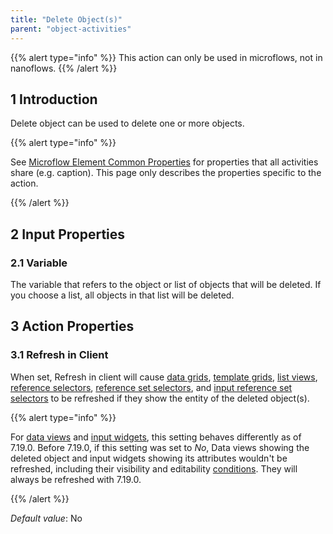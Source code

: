 ```yaml
---
title: "Delete Object(s)"
parent: "object-activities"
---
```


{{% alert type="info" %}}
This action can only be used in microflows, not in nanoflows.
{{% /alert %}}

## 1 Introduction

Delete object can be used to delete one or more objects.

{{% alert type="info" %}}

See [Microflow Element Common Properties](microflow-element-common-properties) for properties that all activities share (e.g. caption). This page only describes the properties specific to the action.

{{% /alert %}}

## 2 Input Properties

### 2.1 Variable

The variable that refers to the object or list of objects that will be deleted. If you choose a list, all objects in that list will be deleted.

## 3 Action Properties

### 3.1 Refresh in Client

When set, Refresh in client will cause [data grids](data-grid), [template grids](template-grid), [list views](list-view), [reference selectors](reference-selector), [reference set selectors](reference-set-selector), and [input reference set selectors](input-reference-set-selector) to be refreshed if they show the entity of the deleted object(s).

{{% alert type="info" %}}

For [data views](data-view) and [input widgets](input-widgets), this setting behaves differently as of 7.19.0. Before 7.19.0, if this setting was set to *No*, Data views showing the deleted object and input widgets showing its attributes wouldn't be refreshed, including their visibility and editability [conditions](conditions). They will always be refreshed with 7.19.0.

{{% /alert %}}

_Default value_: No
